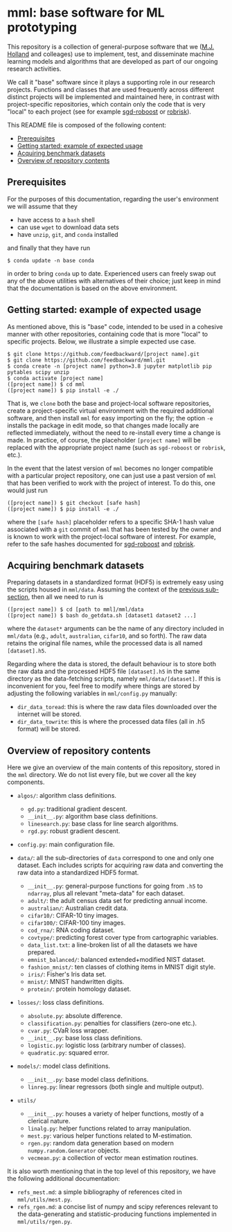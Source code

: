 # mml: base software for ML prototyping

This repository is a collection of general-purpose software that we (<a href="https://github.com/feedbackward">M.J. Holland</a> and colleages) use to implement, test, and disseminate machine learning models and algorithms that are developed as part of our ongoing research activities.

We call it "base" software since it plays a supporting role in our research projects. Functions and classes that are used frequently across different distinct projects will be implemented and maintained here, in contrast with project-specific repositories, which contain only the code that is very "local" to each project (see for example <a href="https://github.com/feedbackward/sgd-roboost">sgd-roboost</a> or <a href="https://github.com/feedbackward/robrisk">robrisk</a>).

This README file is composed of the following content:

- <a href="#prereq">Prerequisites</a>
- <a href="#start">Getting started: example of expected usage</a>
- <a href="#data">Acquiring benchmark datasets</a>
- <a href="#content_overview">Overview of repository contents</a>


<a id="prereq"></a>
## Prerequisites

For the purposes of this documentation, regarding the user's environment we will assume that they

- have access to a `bash` shell
- can use `wget` to download data sets
- have `unzip`, `git`, and `conda` installed

and finally that they have run

```
$ conda update -n base conda
```

in order to bring `conda` up to date. Experienced users can freely swap out any of the above utilities with alternatives of their choice; just keep in mind that the documentation is based on the above environment.


<a id="start"></a>
## Getting started: example of expected usage

As mentioned above, this is "base" code, intended to be used in a cohesive manner with other repositories, containing code that is more "local" to specific projects. Below, we illustrate a simple expected use case.

```
$ git clone https://github.com/feedbackward/[project name].git
$ git clone https://github.com/feedbackward/mml.git
$ conda create -n [project name] python=3.8 jupyter matplotlib pip pytables scipy unzip
$ conda activate [project name]
([project name]) $ cd mml
([project name]) $ pip install -e ./
```

That is, we `clone` both the base and project-local software repositories, create a project-specific virtual environment with the required additional software, and then install `mml` for easy importing on the fly; the option `-e` installs the package in edit mode, so that changes made locally are reflected immediately, without the need to re-install every time a change is made. In practice, of course, the placeholder `[project name]` will be replaced with the appropriate project name (such as `sgd-roboost` or `robrisk`, etc.).

In the event that the latest version of `mml` becomes no longer compatible with a particular project repository, one can just use a past version of `mml` that has been verified to work with the project of interest. To do this, one would just run

```
([project name]) $ git checkout [safe hash]
([project name]) $ pip install -e ./
```

where the `[safe hash]` placeholder refers to a specific SHA-1 hash value associated with a `git` commit of `mml` that has been tested by the owner and is known to work with the project-local software of interest. For example, refer to the safe hashes documented for <a href="https://github.com/feedbackward/sgd-roboost#safehash">sgd-roboost</a> and <a href="https://github.com/feedbackward/robrisk#safehash">robrisk</a>.


<a id="data"></a>
## Acquiring benchmark datasets

Preparing datasets in a standardized format (HDF5) is extremely easy using the scripts housed in `mml/data`. Assuming the context of the <a href="#start">previous sub-section</a>, then all we need to run is

```
([project name]) $ cd [path to mml]/mml/data
([project name]) $ bash do_getdata.sh [dataset1 dataset2 ...]
```

where the `dataset*` arguments can be the name of any directory included in `mml/data` (e.g., `adult`, `australian`, `cifar10`, and so forth). The raw data retains the original file names, while the processed data is all named `[dataset].h5`.

Regarding where the data is stored, the default behaviour is to store both the raw data and the processed HDF5 file `[dataset].h5` in the same directory as the data-fetching scripts, namely `mml/data/[dataset]`. If this is inconvenient for you, feel free to modify where things are stored by adjusting the following variables in `mml/config.py` manually:

- `dir_data_toread`: this is where the raw data files downloaded over the internet will be stored.
- `dir_data_towrite`: this is where the processed data files (all in .h5 format) will be stored.


<a id="content_overview"></a>
## Overview of repository contents

Here we give an overview of the main contents of this repository, stored in the `mml` directory. We do not list every file, but we cover all the key components.

- `algos/`: algorithm class definitions.

  - `gd.py`: traditional gradient descent.
  - `__init__.py`: algorithm base class definitions.
  - `linesearch.py`: base class for line search algorithms.
  - `rgd.py`: robust gradient descent.

- `config.py`: main configuration file.

- `data/`: all the sub-directories of `data` correspond to one and only one dataset. Each includes scripts for acquiring raw data and converting the raw data into a standardized HDF5 format.

  - `__init__.py`: general-purpose functions for going from `.h5` to `ndarray`, plus all relevant "meta-data" for each dataset.
  - `adult/`: the adult census data set for predicting annual income.
  - `australian/`: Australian credit data.
  - `cifar10/`: CIFAR-10 tiny images.
  - `cifar100/`: CIFAR-100 tiny images.
  - `cod_rna/`: RNA coding dataset.
  - `covtype/`: predicting forest cover type from cartographic variables.
  - `data_list.txt`: a line-broken list of all the datasets we have prepared.
  - `emnist_balanced/`: balanced extended+modified NIST dataset.
  - `fashion_mnist/`: ten classes of clothing items in MNIST digit style.
  - `iris/`: Fisher's Iris data set.
  - `mnist/`: MNIST handwritten digits.
  - `protein/`: protein homology dataset.

- `losses/`: loss class definitions.

  - `absolute.py`: absolute difference.
  - `classification.py`: penalties for classifiers (zero-one etc.).
  - `cvar.py`: CVaR loss wrapper.
  - `__init__.py`: base loss class definitions.
  - `logistic.py`: logistic loss (arbitrary number of classes).
  - `quadratic.py`: squared error.
  

- `models/`: model class definitions.

  - `__init__.py`: base model class definitions.
  - `linreg.py`: linear regressors (both single and multiple output).

- `utils/`

  - `__init__.py`: houses a variety of helper functions, mostly of a clerical nature.
  - `linalg.py`: helper functions related to array manipulation.
  - `mest.py`: various helper functions related to M-estimation.
  - `rgen.py`: random data generation based on modern `numpy.random.Generator` objects.
  - `vecmean.py`: a collection of vector mean estimation routines.


It is also worth mentioning that in the top level of this repository, we have the following additional documentation:

- `refs_mest.md`: a simple bibliography of references cited in `mml/utils/mest.py`.
- `refs_rgen.md`: a concise list of numpy and scipy references relevant to the data-generating and statistic-producing functions implemented in `mml/utils/rgen.py`.
